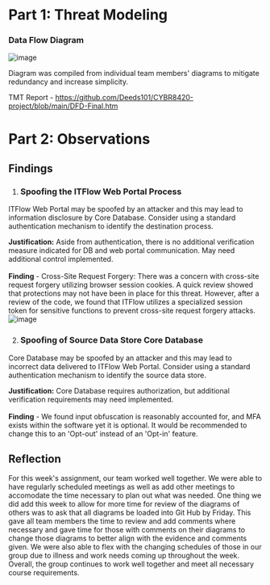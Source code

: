 # Part 1: Threat Modeling

### Data Flow Diagram

![image](https://github.com/Deeds101/CYBR8420-project/assets/107895832/0260b259-08b2-451b-854e-3346181445c4)

Diagram was compiled from individual team members' diagrams to mitigate redundancy and increase simplicity.

TMT Report - https://github.com/Deeds101/CYBR8420-project/blob/main/DFD-Final.htm

# Part 2: Observations

## Findings

1. ### **Spoofing the ITFlow Web Portal Process**

ITFlow Web Portal may be spoofed by an attacker and this may lead to information disclosure by Core Database. Consider using a standard authentication mechanism to identify the destination process.

**Justification:** Aside from authentication, there is no additional verification measure indicated for DB and web portal communication. May need additional control implemented.\
\
    **Finding** - Cross-Site Request Forgery: There was a concern with cross-site request forgery utilizing browser session cookies. A quick review showed that  protections may not have been in place for   this threat. However, after a review of the code, we found that ITFlow utilizes a specialized session token for sensitive functions to prevent cross-site request forgery attacks.
![image](https://github.com/Deeds101/CYBR8420-project/assets/107895832/3af35be5-9071-47b9-914d-5560132efe18)


2. ### Spoofing of Source Data Store Core Database

Core Database may be spoofed by an attacker and this may lead to incorrect data delivered to ITFlow Web Portal. Consider using a standard authentication mechanism to identify the source data store.

**Justification:** Core Database requires authorization, but additional verification requirements may need implemented.\
\
  **Finding** - We found input obfuscation is reasonably accounted for, and MFA exists within the software yet it is optional. It would be recommended to change this to an 'Opt-out' instead of an 'Opt-in' feature.

## Reflection
For this week's assignment, our team worked well together. We were able to have regularly scheduled meetings as well as add other meetings to accomodate the time necessary to plan out what was needed. One thing we did add this week to allow for more time for review of the diagrams of others was to ask that all diagrams be loaded into Git Hub by Friday. This gave all team members the time to review and add comments where necessary and gave time for those with comments on their diagrams to change those diagrams to better align with the evidence and comments given. We were also able to flex with the changing schedules of those in our group due to illness and work needs coming up throughout the week. Overall, the group continues to work well together and meet all necessary course requirements.
